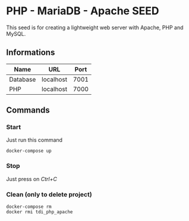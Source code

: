 # PHP - MariaDB - Apache SEED

This seed is for creating a lightweight web server with Apache, PHP and MySQL.

## Informations

| Name     | URL       | Port |
| -------- | --------- | ---- |
| Database | localhost | 7001 |
| PHP      | localhost | 7000 |


## Commands

### Start


Just run this command

```
docker-compose up
```

### Stop

Just press on *Ctrl+C*

### Clean (only to delete project)

```
docker-compose rm
docker rmi tdi_php_apache
```